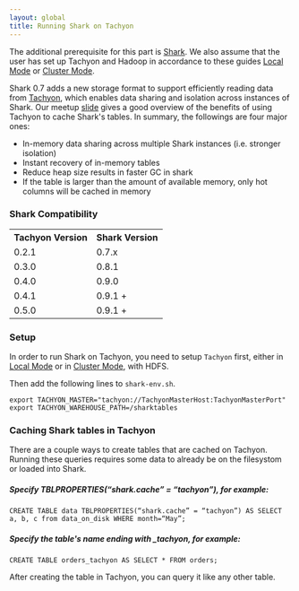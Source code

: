 ```yaml
---
layout: global
title: Running Shark on Tachyon
---
```


The additional prerequisite for this part is [Shark](https://github.com/amplab/shark/wiki).
We also assume that the user has set up Tachyon and Hadoop in accordance to these guides
[Local Mode](Running-Tachyon-Locally.html) or [Cluster Mode](Running-Tachyon-on-a-Cluster.html).

Shark 0.7 adds a new storage format to support efficiently reading data from
[Tachyon](https://www.alluxio.org), which enables data sharing and isolation across instances of
Shark. Our meetup [slide](https://goo.gl/fVmxCG) gives a good overview of the benefits of using
Tachyon to cache Shark's tables. In summary, the followings are four major ones:

-   In-memory data sharing across multiple Shark instances (i.e. stronger isolation)
-   Instant recovery of in-memory tables
-   Reduce heap size results in faster GC in shark
-   If the table is larger than the amount of available memory, only hot columns will be cached in memory

### Shark Compatibility

<table class="table">
<tr><th>Tachyon Version</th><th>Shark Version</th></tr>
<tr>
  <td>0.2.1</td>
  <td>0.7.x</td>
</tr>
<tr>
  <td>0.3.0</td>
  <td>0.8.1</td>
</tr>
<tr>
  <td>0.4.0</td>
  <td>0.9.0</td>
</tr>
<tr>
  <td>0.4.1</td>
  <td>0.9.1 +</td>
</tr>
<tr>
  <td>0.5.0</td>
  <td>0.9.1 +</td>
</tr>
</table>

### Setup

In order to run Shark on Tachyon, you need to setup `Tachyon` first, either in
[Local Mode](https://github.com/amplab/tachyon/wiki/Running-Tachyon-Locally) or
in
[Cluster Mode](https://github.com/amplab/tachyon/wiki/Running-Tachyon-on-a-Cluster),
with HDFS.

Then add the following lines to `shark-env.sh`.

    export TACHYON_MASTER="tachyon://TachyonMasterHost:TachyonMasterPort"
    export TACHYON_WAREHOUSE_PATH=/sharktables

### Caching Shark tables in Tachyon

There are a couple ways to create tables that are cached on Tachyon. Running
these queries requires some data to already be on the filesystom or loaded into
Shark.

##### Specify TBLPROPERTIES(“shark.cache” = “tachyon”), for example:

    CREATE TABLE data TBLPROPERTIES(“shark.cache” = “tachyon”) AS SELECT a, b, c from data_on_disk WHERE month=“May”;

##### Specify the table's name ending with \_tachyon, for example:

    CREATE TABLE orders_tachyon AS SELECT * FROM orders;

After creating the table in Tachyon, you can query it like any other table.
